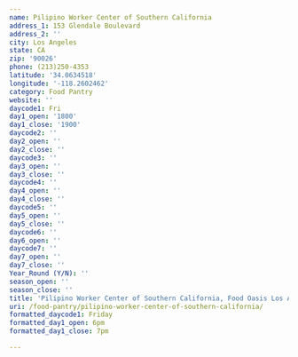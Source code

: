 ```yaml
---
name: Pilipino Worker Center of Southern California
address_1: 153 Glendale Boulevard
address_2: ''
city: Los Angeles
state: CA
zip: '90026'
phone: (213)250-4353
latitude: '34.0634518'
longitude: '-118.2602462'
category: Food Pantry
website: ''
daycode1: Fri
day1_open: '1800'
day1_close: '1900'
daycode2: ''
day2_open: ''
day2_close: ''
daycode3: ''
day3_open: ''
day3_close: ''
daycode4: ''
day4_open: ''
day4_close: ''
daycode5: ''
day5_open: ''
day5_close: ''
daycode6: ''
day6_open: ''
daycode7: ''
day7_open: ''
day7_close: ''
Year_Round (Y/N): ''
season_open: ''
season_close: ''
title: 'Pilipino Worker Center of Southern California, Food Oasis Los Angeles'
uri: /food-pantry/pilipino-worker-center-of-southern-california/
formatted_daycode1: Friday
formatted_day1_open: 6pm
formatted_day1_close: 7pm

---
```

